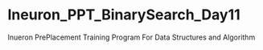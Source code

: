 # Ineuron_PPT_BinarySearch_Day11
Inueron PrePlacement Training Program For Data Structures and Algorithm
